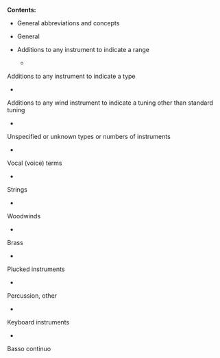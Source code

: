 **Contents:**

- General abbreviations and concepts
- General
- Additions to any instrument to indicate a range

  - 

Additions to any instrument to indicate a type

  - 

Additions to any wind instrument to indicate a tuning other than standard tuning

  - 

Unspecified or unknown types or numbers of instruments

- 

Vocal (voice) terms

- 

Strings

- 

Woodwinds

- 

Brass

- 

Plucked instruments

- 

Percussion, other

- 

Keyboard instruments

- 

Basso continuo